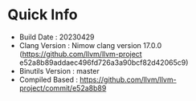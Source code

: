 # Quick Info
* Build Date : 20230429
* Clang Version : Nimow clang version 17.0.0 (https://github.com/llvm/llvm-project e52a8b89addaec496fd726a3a90bcf82d42065c9)
* Binutils Version : master
* Compiled Based : https://github.com/llvm/llvm-project/commit/e52a8b89

